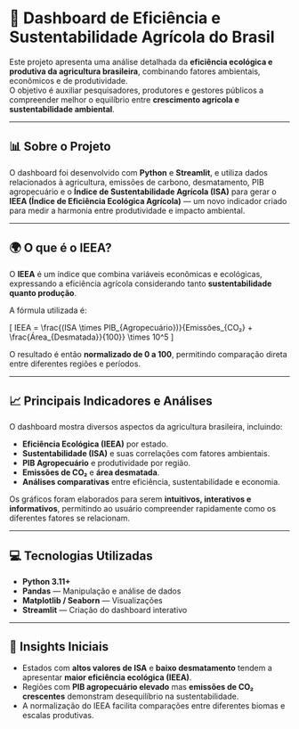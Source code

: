# 🌱 Dashboard de Eficiência e Sustentabilidade Agrícola do Brasil

Este projeto apresenta uma análise detalhada da **eficiência ecológica e produtiva da agricultura brasileira**, combinando fatores ambientais, econômicos e de produtividade.  
O objetivo é auxiliar pesquisadores, produtores e gestores públicos a compreender melhor o equilíbrio entre **crescimento agrícola e sustentabilidade ambiental**.

---

## 📊 Sobre o Projeto

O dashboard foi desenvolvido com **Python** e **Streamlit**, e utiliza dados relacionados à agricultura, emissões de carbono, desmatamento, PIB agropecuário e o **Índice de Sustentabilidade Agrícola (ISA)** para gerar o **IEEA (Índice de Eficiência Ecológica Agrícola)** — um novo indicador criado para medir a harmonia entre produtividade e impacto ambiental.

---

## 🌍 O que é o IEEA?

O **IEEA** é um índice que combina variáveis econômicas e ecológicas, expressando a eficiência agrícola considerando tanto **sustentabilidade quanto produção**.  

A fórmula utilizada é:

\[
IEEA = \frac{(ISA \times PIB_{Agropecuário})}{Emissões_{CO₂} + \frac{Área_{Desmatada}}{100}} \times 10^5
\]

O resultado é então **normalizado de 0 a 100**, permitindo comparação direta entre diferentes regiões e períodos.

---

## 📈 Principais Indicadores e Análises

O dashboard mostra diversos aspectos da agricultura brasileira, incluindo:

- **Eficiência Ecológica (IEEA)** por estado.  
- **Sustentabilidade (ISA)** e suas correlações com fatores ambientais.  
- **PIB Agropecuário** e produtividade por região.  
- **Emissões de CO₂** e **área desmatada**.  
- **Análises comparativas** entre eficiência, sustentabilidade e economia.

Os gráficos foram elaborados para serem **intuitivos, interativos e informativos**, permitindo ao usuário compreender rapidamente como os diferentes fatores se relacionam.

---

## 💻 Tecnologias Utilizadas

- **Python 3.11+**  
- **Pandas** — Manipulação e análise de dados  
- **Matplotlib / Seaborn** — Visualizações  
- **Streamlit** — Criação do dashboard interativo  

---

## 🧠 Insights Iniciais

- Estados com **altos valores de ISA** e **baixo desmatamento** tendem a apresentar **maior eficiência ecológica (IEEA)**.  
- Regiões com **PIB agropecuário elevado** mas **emissões de CO₂ crescentes** demonstram desequilíbrio na sustentabilidade.  
- A normalização do IEEA facilita comparações entre diferentes biomas e escalas produtivas.

